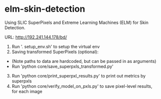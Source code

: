# elm-skin-detection
Using SLIC SuperPixels and Extreme Learning Machines (ELM) for Skin Detection.

URL:
http://192.241.144.178/bd/

1. Run '. setup_env.sh' to setup the virtual env
2. Saving transformed SuperPixels (optional):
- (Note paths to data are hardcoded, but can be passed in as arguments)
- Run 'python core/save_superpxls_transformed.py'
3. Run 'python core/print_superpxl_results.py' to print out metrics by superpxls
4. Run 'python core/verify_model_on_pxls.py' to save pixel-level results, for each image
